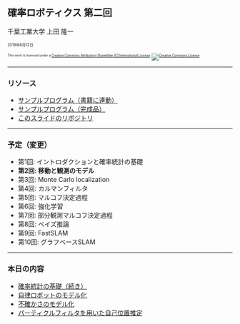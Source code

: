 ## 確率ロボティクス 第二回

千葉工業大学 上田 隆一

<span style="font-size:60%">2019年6月12日</span>

<p style="font-size:50%">
This work is licensed under a <a rel="license" href="http://creativecommons.org/licenses/by-sa/4.0/">Creative Commons Attribution-ShareAlike 4.0 International License</a>.
<a rel="license" href="http://creativecommons.org/licenses/by-sa/4.0/">
<img alt="Creative Commons License" style="border-width:0" src="https://i.creativecommons.org/l/by-sa/4.0/88x31.png" /></a>
</p>

---

### リソース

* [サンプルプログラム（書籍に連動）](https://github.com/ryuichiueda/LNPR_BOOK_CODES)
* [サンプルプログラム（完成品）](https://github.com/ryuichiueda/LNPR)
* [このスライドのリポジトリ](https://github.com/ryuichiueda/LNPR_SLIDES)

---

### 予定（変更）

* 第1回: イントロダクションと確率統計の基礎
* **第2回: 移動と観測のモデル**
* 第3回: Monte Carlo localization
* 第4回: カルマンフィルタ
* 第5回: マルコフ決定過程
* 第6回: 強化学習
* 第7回: 部分観測マルコフ決定過程
* 第8回: ベイズ推論
* 第9回: FastSLAM
* 第10回: グラフベースSLAM

---

### 本日の内容

* [確率統計の基礎（続き）](https://ryuichiueda.github.io/LNPR_SLIDES/60min/chap2_60min.html#/18)
* [自律ロボットのモデル化](https://ryuichiueda.github.io/LNPR_SLIDES/10min/chap3_10min.html)
* [不確かさのモデル化](https://ryuichiueda.github.io/LNPR_SLIDES/30min/chap4_30min.html)
* [パーティクルフィルタを用いた自己位置推定](https://ryuichiueda.github.io/LNPR_SLIDES/60min/chap5_60min.html)

